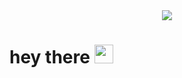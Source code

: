 <div id="header" align="center">
  <img src="https://media.giphy.com/media/ZzXCOr8XKysj6/giphy.gif?cid=790b7611z5sw34k806b8nruebp5hivk8fai7hp4t8ffo6lxt&ep=v1_gifs_search&rid=giphy.gif&ct=g"/>
</div>

<h1>
  hey there
  <img src="https://media.giphy.com/media/hvRJCLFzcasrR4ia7z/giphy.gif" width="30px"/>
</h1>
